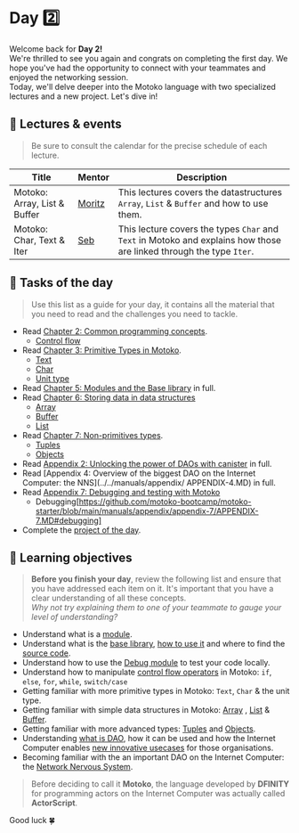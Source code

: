 # Day 2️⃣
Welcome back for **Day 2!** <br/>
We're thrilled to see you again and congrats on completing the first day. We hope you've had the opportunity to connect with your teammates and enjoyed the networking session. <br/>
Today, we'll delve deeper into the Motoko language with two specialized lectures and a new project. Let's dive in!
## 🍿 Lectures & events
> Be sure to consult the calendar for the precise schedule of each lecture.

| Title | Mentor |  Description |
|-----------------|-----------------|-----------------|
 Motoko: Array, List & Buffer | <a href="https://twitter.com/cryptoschindler" target="_blank"> Moritz </a> | This lectures covers the datastructures `Array`, `List` & `Buffer` and how to use them. 
| Motoko: Char, Text & Iter | <a href="https://twitter.com/seb_icp" target="_blank"> Seb  </a> | This lecture covers the types `Char` and `Text` in Motoko and explains how those are linked through the type `Iter`.
##  🧭 Tasks of the day
> Use this list as a guide for your day, it contains all the material that you need to read and the challenges you need to tackle.
- Read [Chapter 2: Common programming concepts](../../manuals/chapters/chapter-2/CHAPTER-2.MD).
    - [Control flow](https://github.com/motoko-bootcamp/motoko-starter/blob/main/manuals/chapters/chapter-2/CHAPTER-2.MD#%EF%B8%8F-control-flow)
- Read [Chapter 3: Primitive Types in Motoko](../../manuals/chapters/chapter-3/CHAPTER-3.MD).
    - [Text](https://github.com/motoko-bootcamp/motoko-starter/blob/main/manuals/chapters/chapter-3/CHAPTER-3.MD#-text)
    - [Char](https://github.com/motoko-bootcamp/motoko-starter/blob/main/manuals/chapters/chapter-3/CHAPTER-3.MD#-char)
    - [Unit type](https://github.com/motoko-bootcamp/motoko-starter/blob/main/manuals/chapters/chapter-3/CHAPTER-3.MD#-unit-type)
- Read [Chapter 5: Modules and the Base library](../../manuals/chapters/chapter-5/CHAPTER-5.MD)  in full.
- Read [Chapter 6: Storing data in data structures](../../manuals/chapter-6/CHAPTER-6.MD)
    - [Array](https://github.com/motoko-bootcamp/motoko-starter/blob/main/manuals/chapters/chapter-6/CHAPTER-6.MD#%EF%B8%8F-array)
    - [Buffer](https://github.com/motoko-bootcamp/motoko-starter/blob/main/manuals/chapters/chapter-6/CHAPTER-6.MD#-buffer)
    - [List](https://github.com/motoko-bootcamp/motoko-starter/blob/main/manuals/chapters/chapter-6/CHAPTER-6.MD#-list)
- Read [Chapter 7: Non-primitives types](../../manuals/CHAPTER-7.MD).
    - [Tuples](https://github.com/motoko-bootcamp/motoko-starter/blob/main/manuals/chapters/chapter-7/CHAPTER-7.MD#-tuples)
    - [Objects](https://github.com/motoko-bootcamp/motoko-starter/blob/main/manuals/chapters/chapter-7/CHAPTER-7.MD#-objects)
- Read [Appendix 2: Unlocking the power of DAOs with canister](../../manuals/appendix/APPENDIX-2.MD) in full.
- Read [Appendix 4: Overview of the biggest DAO on the Internet Computer: the NNS](../../manuals/appendix/
APPENDIX-4.MD) in full.
- Read [Appendix 7: Debugging and testing with Motoko](../../manuals/appendix/appendix-7/APPENDIX-7.MD)
    - Debugging[https://github.com/motoko-bootcamp/motoko-starter/blob/main/manuals/appendix/appendix-7/APPENDIX-7.MD#debugging]
- Complete the [project of the day](./project/README.MD).
## 🎯 Learning objectives
> **Before you finish your day**, review the following list and ensure that you have addressed each item on it. It's important that you have a clear understanding of all these concepts. <br/> <i> Why not try explaining them to one of your teammate to gauge your level of understanding? </i>

- Understand what is a [module](https://github.com/motoko-bootcamp/motoko-starter/blob/main/manuals/chapters/chapter-5/CHAPTER-5.MD#-modules).
- Understand what is the [base library](https://github.com/motoko-bootcamp/motoko-starter/blob/main/manuals/chapters/chapter-5/CHAPTER-5.MD#-the-base-library), [how to use it](https://github.com/motoko-bootcamp/motoko-starter/blob/main/manuals/chapters/chapter-5/CHAPTER-5.MD#importing-from-the-base-library) and where to find the [source code](https://github.com/dfinity/motoko-base). 
- Understand how to use the [Debug module](https://github.com/motoko-bootcamp/motoko-starter/blob/main/manuals/appendix/appendix-7/APPENDIX-7.MD#debugging) to test your code locally.
- Understand how to manipulate [control flow operators](../../manuals/CHAPTER-2.MD#🕹️-control-flow) in Motoko: `if`, `else`, `for`, `while`, `switch/case`
- Getting familiar with more primitive types in Motoko: `Text`, `Char` & the unit type.
- Getting familiar with simple data structures in Motoko: [Array](https://github.com/motoko-bootcamp/motoko-starter/blob/main/manuals/chapters/chapter-6/CHAPTER-6.MD#%EF%B8%8F-array) , [List](https://github.com/motoko-bootcamp/motoko-starter/blob/main/manuals/chapters/chapter-6/CHAPTER-6.MD-list) & [Buffer](https://github.com/motoko-bootcamp/motoko-starter/blob/main/manuals/chapters/chapter-6/CHAPTER-6.MD#-buffer).
- Getting familiar with more advanced types: [Tuples](https://github.com/motoko-bootcamp/motoko-starter/blob/main/manuals/chapters/chapter-7/CHAPTER-7.MD#-tuples) and [Objects](https://github.com/motoko-bootcamp/motoko-starter/blob/main/manuals/chapters/chapter-7/CHAPTER-7.MD#-objects).
- Understanding [what is DAO](../../manuals/appendix/APPENDIX-2.MD#🏛️-decentralized-autonomous-organization-a-new-model-of-governance), how it can be used and how the Internet Computer enables [new innovative usecases](../../manuals/appendix/APPENDIX-2.MD#🚀-from-smart-contracts-to-canisters) for those organisations.
- Becoming familiar with the an important DAO on the Internet Computer: the [Network Nervous System](../../manuals/appendix/APPENDIX-4.MD#appendix-4-network-nervous-system-nns).

> Before deciding to call it **Motoko**, the language developed by **DFINITY** for programming actors on the Internet Computer was actually called **ActorScript**. 

Good luck 🍀
